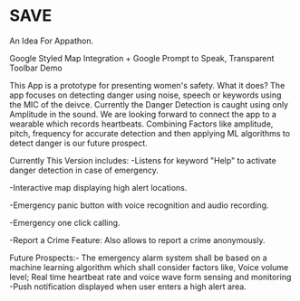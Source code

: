 # SAVE
An Idea For Appathon.

Google Styled Map Integration + Google Prompt to Speak, Transparent Toolbar Demo

This App is a prototype for presenting women's safety.
What it does?
The app focuses on detecting danger using noise, speech or keywords using the MIC of the deivce.
Currently the Danger Detection is caught using only Amplitude in the sound.
We are looking forward to connect the app to a wearable which records heartbeats. Combining Factors like amplitude, pitch, frequency for accurate detection and then applying ML algorithms to detect danger is our future prospect.

Currently This Version includes:
-Listens for keyword "Help" to activate danger detection in case of emergency.

-Interactive map displaying high alert locations.

-Emergency panic button with voice recognition and audio recording.

-Emergency one click calling.

-Report a Crime Feature:
Also allows to report a crime anonymously.

Future Prospects:-
The emergency alarm system shall be based on a machine learning algorithm which shall consider factors like,
 Voice volume level;
 Real time heartbeat rate and voice wave form sensing and monitoring
-Push notification displayed when user enters a high alert area.
